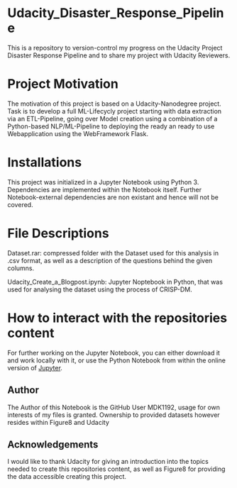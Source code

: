 # Udacity_Disaster_Response_Pipeline
This is a repository to version-control my progress on the Udacity Project Disaster Response Pipeline and to share my project with Udacity Reviewers.

# Project Motivation
The motivation of this project is based on a Udacity-Nanodegree project. Task is to develop a full ML-Lifecycly project starting
with data extraction via an ETL-Pipeline, going over Model creation using a combination of a Python-based NLP/ML-Pipeline to deploying the ready an ready to use Webapplication using the WebFramework Flask.

# Installations
This project was initialized in a Jupyter Notebook using Python 3. Dependencies are implemented within the Notebook itself. 
Further Notebook-external dependencies are non existant and hence will not be covered.

# File Descriptions
Dataset.rar: compressed folder with the Dataset used for this analysis in .csv format, as well as a description of the questions behind the given columns.

Udacity_Create_a_Blogpost.ipynb: Jupyter Noptebook in Python, that was used for analysing the dataset using the process of CRISP-DM.

# How to interact with the repositories content

For further working on the Jupyter Notebook, you can either download it and work locally with it, or use the Python Notebook from within the online version of [Jupyter](https://jupyter.org/try).

## Author
The Author of this Notebook is the GitHub User MDK1192, usage for own interests of my files is granted. Ownership to provided datasets however resides within Figure8 and Udacity

## Acknowledgements
I would like to thank Udacity for giving an introduction into the topics needed to create this repositories content, as well as Figure8 for providing  the data accessible creating this project.


